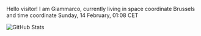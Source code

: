 Hello visitor! I am Giammarco, currently living in space coordinate Brussels and time coordinate Sunday, 14 February, 01:08 CET

![GitHub Stats](https://github-readme-stats.vercel.app/api?username=grcasanova)
